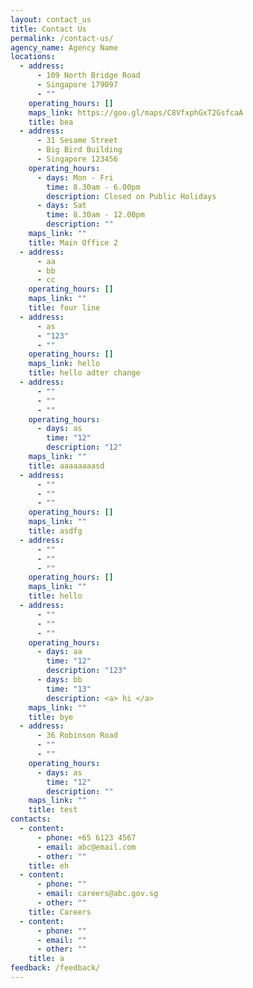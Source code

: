 ```yaml
---
layout: contact_us
title: Contact Us
permalink: /contact-us/
agency_name: Agency Name
locations:
  - address:
      - 109 North Bridge Road
      - Singapore 179097
      - ""
    operating_hours: []
    maps_link: https://goo.gl/maps/C8VfxphGxT2GsfcaA
    title: bea
  - address:
      - 31 Sesame Street
      - Big Bird Building
      - Singapore 123456
    operating_hours:
      - days: Mon - Fri
        time: 8.30am - 6.00pm
        description: Closed on Public Holidays
      - days: Sat
        time: 8.30am - 12.00pm
        description: ""
    maps_link: ""
    title: Main Office 2
  - address:
      - aa
      - bb
      - cc
    operating_hours: []
    maps_link: ""
    title: four line
  - address:
      - as
      - "123"
      - ""
    operating_hours: []
    maps_link: hello
    title: hello adter change
  - address:
      - ""
      - ""
      - ""
    operating_hours:
      - days: as
        time: "12"
        description: "12"
    maps_link: ""
    title: aaaaaaaasd
  - address:
      - ""
      - ""
      - ""
    operating_hours: []
    maps_link: ""
    title: asdfg
  - address:
      - ""
      - ""
      - ""
    operating_hours: []
    maps_link: ""
    title: hello
  - address:
      - ""
      - ""
      - ""
    operating_hours:
      - days: aa
        time: "12"
        description: "123"
      - days: bb
        time: "13"
        description: <a> hi </a>
    maps_link: ""
    title: bye
  - address:
      - 36 Robinson Road
      - ""
      - ""
    operating_hours:
      - days: as
        time: "12"
        description: ""
    maps_link: ""
    title: test
contacts:
  - content:
      - phone: +65 6123 4567
      - email: abc@email.com
      - other: ""
    title: eh
  - content:
      - phone: ""
      - email: careers@abc.gov.sg
      - other: ""
    title: Careers
  - content:
      - phone: ""
      - email: ""
      - other: ""
    title: a
feedback: /feedback/
---
```

